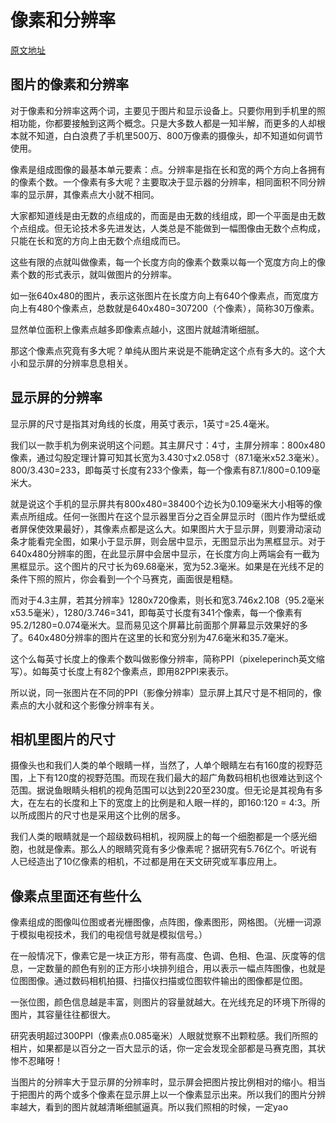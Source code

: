 # **像素和分辨率**

[原文地址](http://www.360doc.com/content/13/0630/15/3398926_296570170.shtml)

## 图片的像素和分辨率
对于像素和分辨率这两个词，主要见于图片和显示设备上。只要你用到手机里的照相功能，你都要接触到这两个概念。只是大多数人都是一知半解，而更多的人却根本就不知道，白白浪费了手机里500万、800万像素的摄像头，却不知道如何调节使用。

像素是组成图像的最基本单元要素：点。分辨率是指在长和宽的两个方向上各拥有的像素个数。一个像素有多大呢？主要取决于显示器的分辨率，相同面积不同分辨率的显示屏，其像素点大小就不相同。

大家都知道线是由无数的点组成的，而面是由无数的线组成，即一个平面是由无数个点组成。但无论技术多先进发达，人类总是不能做到一幅图像由无数个点构成，只能在长和宽的方向上由无数个点组成而已。

这些有限的点就叫做像素，每一个长度方向的像素个数乘以每一个宽度方向上的像素个数的形式表示，就叫做图片的分辨率。

如一张640x480的图片，表示这张图片在长度方向上有640个像素点，而宽度方向上有480个像素点，总数就是640x480=307200（个像素），简称30万像素。

显然单位面积上像素点越多即像素点越小，这图片就越清晰细腻。

那这个像素点究竟有多大呢？单纯从图片来说是不能确定这个点有多大的。这个大小和显示屏的分辨率息息相关。

## 显示屏的分辨率
显示屏的尺寸是指其对角线的长度，用英寸表示，1英寸=25.4毫米。

我们以一款手机为例来说明这个问题。其主屏尺寸：4寸，主屏分辨率：800x480像素，通过勾股定理计算可知其长宽为3.430寸x2.058寸（87.1毫米x52.3毫米）。800/3.430=233，即每英寸长度有233个像素，每一个像素有87.1/800=0.109毫米大。

就是说这个手机的显示屏共有800x480=38400个边长为0.109毫米大小相等的像素点所组成。任何一张图片在这个显示器里百分之百全屏显示时（图片作为壁纸或者屏保使效果最好），其像素点都是这么大。如果图片大于显示屏，则要滑动滚动条才能看完全图，如果小于显示屏，则会居中显示，无图显示出为黑框显示。对于640x480分辨率的图，在此显示屏中会居中显示，在长度方向上两端会有一截为黑框显示。这个图片的尺寸长为69.68毫米，宽为52.3毫米。如果是在光线不足的条件下照的照片，你会看到一个个马赛克，画面很是粗糙。

而对于4.3主屏，若其分辨率》1280x720像素，则长和宽3.746x2.108（95.2毫米x53.5毫米），1280/3.746=341，即每英寸长度有341个像素，每一个像素有95.2/1280=0.074毫米大。显而易见这个屏幕比前面那个屏幕显示效果好的多了。640x480分辨率的图片在这里的长和宽分别为47.6毫米和35.7毫米。

这个么每英寸长度上的像素个数叫做影像分辨率，简称PPI（pixeleperinch英文缩写）。如每英寸长度上有82个像素点，即用82PPI来表示。

所以说，同一张图片在不同的PPI（影像分辨率）显示屏上其尺寸是不相同的，像素点的大小就和这个影像分辨率有关。

## 相机里图片的尺寸
摄像头也和我们人类的单个眼睛一样，当然了，人单个眼睛左右有160度的视野范围，上下有120度的视野范围。而现在我们最大的超广角数码相机也很难达到这个范围。据说鱼眼睛头相机的视角范围可以达到220至230度。但无论是其视角有多大，在左右的长度和上下的宽度上的比例是和人眼一样的，即160:120 = 4:3。所以所成图片的尺寸也是采用这个比例的居多。

我们人类的眼睛就是一个超级数码相机，视网膜上的每一个细胞都是一个感光细胞，也就是像素。那么人的眼睛究竟有多少像素呢？据研究有5.76亿个。听说有人已经造出了10亿像素的相机，不过都是用在天文研究或军事应用上。

## 像素点里面还有些什么
像素组成的图像叫位图或者光栅图像，点阵图，像素图形，网格图。（光栅一词源于模拟电视技术，我们的电视信号就是模拟信号。）

在一般情况下，像素它是一块正方形，带有高度、色调、色相、色温、灰度等的信息，一定数量的颜色有别的正方形小块排列组合，用以表示一幅点阵图像，也就是位图图像。通过数码相机拍摄、扫描仪扫描或位图软件输出的图像都是位图。

一张位图，颜色信息越是丰富，则图片的容量就越大。在光线充足的环境下所得的图片，其容量往往都很大。

研究表明超过300PPI（像素点0.085毫米）人眼就觉察不出颗粒感。我们所照的相片，如果都是以百分之一百大显示的话，你一定会发现全部都是马赛克图，其状惨不忍睹呀！

当图片的分辨率大于显示屏的分辨率时，显示屏会把图片按比例相对的缩小。相当于把图片的两个或多个像素在显示屏上以一个像素显示出来。所以我们的图片分辨率越大，看到的图片就越清晰细腻逼真。所以我们照相的时候，一定yao